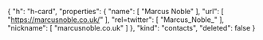 {
  "h": "h-card",
  "properties": {
    "name": [
      "Marcus Noble"
    ],
    "url": [
      "https://marcusnoble.co.uk/"
    ],
    "rel=twitter": [
      "Marcus_Noble_"
    ],
    "nickname": [
      "marcusnoble.co.uk"
    ]
  },
  "kind": "contacts",
  "deleted": false
}
